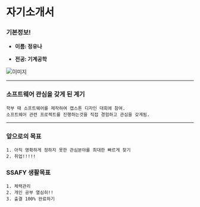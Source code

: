 #  자기소개서

### 기본정보!


- **이름: 정유나**

- **전공: 기계공학**

![이미지](https://encrypted-tbn0.gstatic.com/images?q=tbn:ANd9GcQk10B6itZHwj_RziOhGYWsJ3y6c2xVlX9Vkg&usqp=CAU)

---
### 소프트웨어 관심을 갖게 된 계기
```
학부 때 소프트웨어를 제작하여 캡스톤 디자인 대회에 참여.
소프트웨어 관련 프로젝트를 진행하는것을 직접 경험하고 관심을 갖게됨.

```
---
### 앞으로의 목표 

```
1. 아직 명확하게 정하지 못한 관심분야를 최대한 빠르게 찾기
2. 취업!!!!!
```
### SSAFY 생활목표
```
1. 체력관리
2. 개인 공부 열심히!!
3. 출결 100% 완료하기 
```






